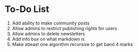 # To-Do List

1. Add ability to make community posts
2. Allow admins to restrict publishing rights for users
3. Allow admins to delete newsletters
4. Add info box on what markdown is
5. Make atleast one algorithm recursive to get band 4 marks
